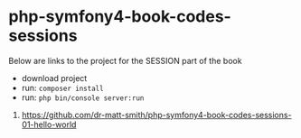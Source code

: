 # php-symfony4-book-codes-sessions


Below are links to the project for the SESSION part of the book

- download project
- run: `composer install`
- run: `php bin/console server:run`

1. https://github.com/dr-matt-smith/php-symfony4-book-codes-sessions-01-hello-world


